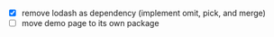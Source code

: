 - [x] remove lodash as dependency (implement omit, pick, and merge)
- [ ] move demo page to its own package
